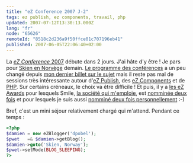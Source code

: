 ```yaml
---
title: "eZ Conference 2007 J-2"
tags: ez publish, ez components, travail, php
updated: 2007-07-12T13:30:13.000Z
lang: "fr"
node: "65626"
remoteId: "8518c2d236a9f50ffce01c707196eb41"
published: 2007-06-05T22:06:40+02:00
---
```

 
La [*eZ Conference* 2007](http://ez.no/company/events/conference) débute dans 2 jours. J'ai hâte d'y être ! Je pars pour [Skien en Norvège](http://maps.google.fr/maps?f=d&amp;hl=fr&amp;saddr=montpellier&amp;daddr=skien&amp;sll=47.15984,2.988281&amp;sspn=10.563749,22.236328&amp;ie=UTF8&amp;ll=52.025459,7.382813&amp;spn=19.165815,44.472656&amp;z=5&amp;om=1) demain. [Le programme des conférences](http://ez.no/company/events/conference/schedule_and_speakers) a un peu changé depuis [mon dernier billet sur le sujet](/post/ez-conference-et-ez-awards-2007) mais il reste pas mal de sessions très intéressante autour d'[eZ Publish](/tag/ez-publish), des [eZ Components](/tag/ez-components) et de [PHP](/tag/php). Sur certains créneaux, le choix va être difficile ! Et puis, il y a [les eZ Awards](http://ez.no/company/events/conference/ez_awards_2007) pour lesquels Smile, [la société qui m'emploie](/post/du-changement-dans-l-air), est [nomminée deux fois](http://www.smile.fr/content/smile/actualites/actu_ez_awards.htm) et pour lesquels je suis aussi [nomminé deux fois personnellement](http://ez.no/company/news/nominees_for_ez_awards_2007) :-)

 
Bref, c'est un mini séjour relativement chargé qui m'attend. Pendant ce temps :

 ``` php
<?php
$damien = new eZBlogger('dpobel');
$pwet   =& $damien->getBlog();
$damien->goto('Skien, Norway');
$pwet->setMode(BLOG_SLEEPING);
?>
```

